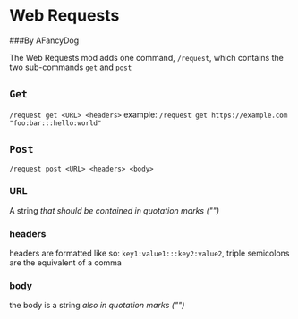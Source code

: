 # Web Requests

###By AFancyDog

The Web Requests mod adds one command, `/request`, which contains the two sub-commands `get` and `post`

## `Get`

`/request get <URL> <headers>`
example:
`/request get https://example.com "foo:bar:::hello:world"`

## `Post`

`/request post <URL> <headers> <body>`

### URL

A string _that should be contained in quotation marks ("")_

### headers

headers are formatted like so: `key1:value1:::key2:value2`, triple semicolons are the equivalent of a comma

### body

the body is a string _also in quotation marks ("")_
